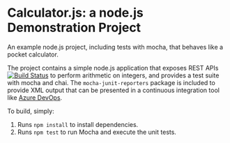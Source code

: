 Calculator.js: a node.js Demonstration Project
==============================================
An example node.js project, including tests with mocha, that behaves like
a pocket calculator.

The project contains a simple node.js application that exposes REST APIs
[![Build Status](https://dev.azure.com/amruthaslalom/Integrating%20External%20Source%20Control%20with%20Azure%20Pipelines/_apis/build/status/AmruthaMishra.calculator?branchName=master)](https://dev.azure.com/amruthaslalom/Integrating%20External%20Source%20Control%20with%20Azure%20Pipelines/_build/latest?definitionId=8&branchName=master)
to perform arithmetic on integers, and provides a test suite with mocha
and chai.  The `mocha-junit-reporters` package is included to provide XML
output that can be presented in a continuous integration tool like
[Azure DevOps](https://azure.com/devops).

To build, simply:

1. Runs `npm install` to install dependencies.
2. Runs `npm test` to run Mocha and execute the unit tests.

